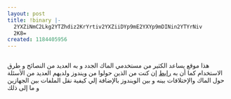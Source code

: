 ```yaml
---
layout: post
title: !binary |-
  2YXZiNmC2Lkg2YTZhdiz2KrYrtiv2YXZiiDYp9mE2YXYp9mDINin2YTYrNiv
  2K8=
created: 1184405956
---
```

<p align="center"><a href="http://www.myfirstmac.com/index.php/"><img src="http://www.myfirstmac.com/images/uploads/articleImages/add-group-221.jpg" alt="" /></a></p>
<p>هذا موقع يساعد الكثير من مستخدمي الماك الجدد و به العديد من النصائح و طرق الاستخدام كما أن به <a href="http://www.myfirstmac.com/index.php/mac/categories/C7/">رابط</a> إن كنت من الذين حولوا من ويندوز ولديهم العديد من  الأسئلة حول الماك والإختلافات بينه و بين الويندوز بالإضافة إلي كيفية نقل الملفات بين الجهازين و ما إلى ذلك</p>
<p>&nbsp;</p>
